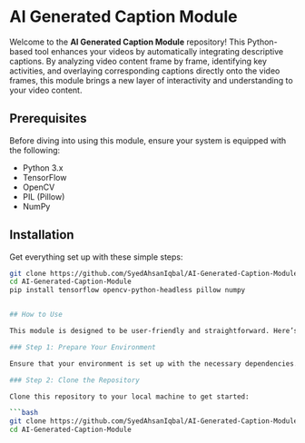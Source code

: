 # AI Generated Caption Module

Welcome to the **AI Generated Caption Module** repository! This Python-based tool enhances your videos by automatically integrating descriptive captions. By analyzing video content frame by frame, identifying key activities, and overlaying corresponding captions directly onto the video frames, this module brings a new layer of interactivity and understanding to your video content.

## Prerequisites

Before diving into using this module, ensure your system is equipped with the following:
- Python 3.x
- TensorFlow
- OpenCV
- PIL (Pillow)
- NumPy

## Installation

Get everything set up with these simple steps:

```bash
git clone https://github.com/SyedAhsanIqbal/AI-Generated-Caption-Module.git
cd AI-Generated-Caption-Module
pip install tensorflow opencv-python-headless pillow numpy


## How to Use

This module is designed to be user-friendly and straightforward. Here’s how you can start adding dynamic captions to your videos:

### Step 1: Prepare Your Environment

Ensure that your environment is set up with the necessary dependencies. If not already installed, you can install them using the commands provided in the Installation section.

### Step 2: Clone the Repository

Clone this repository to your local machine to get started:

```bash
git clone https://github.com/SyedAhsanIqbal/AI-Generated-Caption-Module.git
cd AI-Generated-Caption-Module


